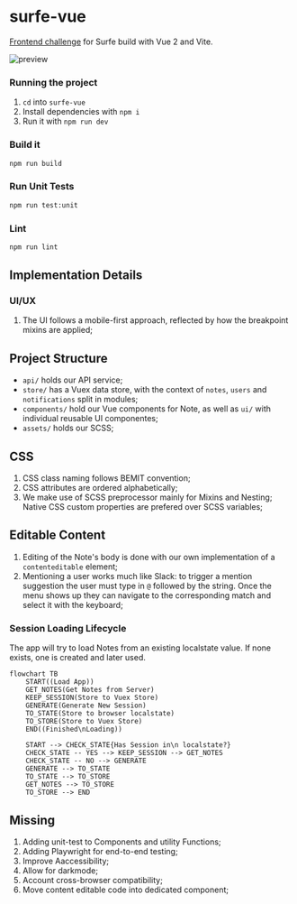 # surfe-vue

[Frontend challenge](https://web.archive.org/web/20231023224845/https://work.surfe.com/front-end-engineer-typescript-react/front-end-coding-challenge) for Surfe build with Vue 2 and Vite.

![preview](https://github.com/mstrlaw/surfe-vue/assets/9217505/7116b854-ed60-4eda-8e3f-2131c8368c10)

### Running the project
1. `cd` into `surfe-vue`
2. Install dependencies with `npm i`
3. Run it with `npm run dev`

### Build it

```sh
npm run build
```

### Run Unit Tests

```sh
npm run test:unit
```

### Lint

```sh
npm run lint
```

## Implementation Details

### UI/UX 

1. The UI follows a mobile-first approach, reflected by how the breakpoint mixins are applied;

## Project Structure

- `api/` holds our API service;
- `store/` has a Vuex data store, with the context of `notes`, `users` and `notifications` split in modules;
- `components/` hold our Vue components for Note, as well as `ui/` with individual reusable UI componentes;
- `assets/` holds our SCSS;

## CSS

1. CSS class naming follows BEMIT convention;
2. CSS attributes are ordered alphabetically;
3. We make use of SCSS preprocessor mainly for Mixins and Nesting; Native CSS custom properties are prefered over SCSS variables;

## Editable Content

1. Editing of the Note's body is done with our own implementation of a `contenteditable` element;
2. Mentioning a user works much like Slack: to trigger a mention suggestion the user must type in `@` followed by the string. Once the menu shows up they can navigate to the corresponding match and select it with the keyboard;

### Session Loading Lifecycle

The app will try to load Notes from an existing localstate value. If none exists, one is created and later used.

```mermaid
flowchart TB
    START((Load App))
    GET_NOTES(Get Notes from Server)
    KEEP_SESSION(Store to Vuex Store)
    GENERATE(Generate New Session)
    TO_STATE(Store to browser localstate)
    TO_STORE(Store to Vuex Store)
    END((Finished\nLoading))

    START --> CHECK_STATE{Has Session in\n localstate?}
    CHECK_STATE -- YES --> KEEP_SESSION --> GET_NOTES
    CHECK_STATE -- NO --> GENERATE
    GENERATE --> TO_STATE
    TO_STATE --> TO_STORE
    GET_NOTES --> TO_STORE
    TO_STORE --> END
```


## Missing

1. Adding unit-test to Components and utility Functions;
2. Adding Playwright for end-to-end testing;
3. Improve Aaccessibility;
4. Allow for darkmode;
5. Account cross-browser compatibility;
6. Move content editable code into dedicated component;
